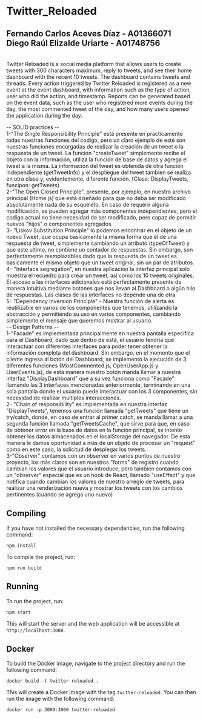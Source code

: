 # Twitter_Reloaded <br/> 
## Fernando Carlos Aceves Díaz - A01366071 <br/> Diego Raúl Elizalde Uriarte - A01748756 <br/>
<br/>
Twitter Reloaded is a social media platform that allows users to create tweets with 300 characters maximum, reply to tweets, and see their home dashboard with the recent 10 tweets. The dashboard contains tweets and threads. Every action triggered by Twitter Reloaded is registered as a new event at the event dashboard, with information such as the type of action, user who did the action, and timestamp. Reports can be generated based on the event data, such as the user who registered more events during the day, the most commented tweet of the day, and how many users opened the application during the day.

-- SOLID practices -- <br/>
1-"The Single Responsibility Principle" está presente en practicamente todas nuestras funciones del codigo, pero un claro ejemplo de esté son nuestras funciones encargadas de realizar la creación de un tweet o la respuesta de un tweet. La función "createTweet" simplemente recibe el objeto con la información, utiliza la función de base de datos y agrega el tweet a la misma. La información del tweet es obtenida de otra función independiente (getTweetInfo) y el despliegue del tweet tambien se realiza en otra clase y, evidentemente, diferente función. (Clase: DisplayTweets, funcipon: getTweets)
<br/>
2-"The Open Closed Principle", presente, por ejemplo, en nuestro archivo principal (Home.js) que está diseñado para que no deba ser modificado absolutamente nada de su esqueleto. En caso de requerir alguna modificación, se pueden agregar más componentes independientes, pero el codigo actual no tiene necesidad de ser modificado, pero capaz de permitir nuevos "hijos" o componentes agregados.
<br/>
3- "Liskov Substitution Principle" lo podemos encontrar en el objeto de un nuevo Tweet, que ocupa basicamente la misma forma que el de una respuesta de tweet, simplemente cambiando un atributo (typeOfTweet) y que este ultimo, no contiene un contador de respuestas. Sin embargo, son perfectamente reemplazables dado que la respuesta de un tweet es basicamente el mismo objeto que un tweet original, sin un par de atributos.
<br/>
4- "Interface segregation", en nuestra aplicación la interfaz principal solo muestra el recuedro para crear un tweet, así como los 10 tweets originales. El acceso a las interfaces adicionales está perfectamente presente de manera intuitiva mediante botones que nos llevan al Dashboard o algún hilo de respuestas. Las clases de las interfaces no depende una de otra
<br/>
5- "Dependency Inversion Principle" - Nuestra función de alerta es reutilizable en varios de los componentes que tenemos, utilizando la abstracción y permitiendo su uso en varios componentes, cambiando simplemente el mensaje que queremos mostrar al usuario.
<br/>
-- Design Patterns -- <br/>
1-"Facade" es implementada principalmente en nuestra pantalla especifica para el Dashboard, dado que dentro de está, el usuario tendría que interactuar con diferentes interfaces para poder tener obtener la información completa del dashboard. Sin embargo, en el momento que el cliente ingresa al botón del Dashboard, se implementó la ejecución de 3 diferentes funciones (MostCommented.js, OpenUserApp.js y UserEvents.js), de esta manera nuestro botón manda llamar a nuestra interfaz "DisplayDashboard" que a su vez funciona como "Facade" llamando las 3 interfaces mencionadas anteriormente, terminando en una sola pantalla donde el usuario puede interactuar con los 3 componentes, sin necesidad de realizar multiples interacciones.
<br/>
2- "Chain of responsibility" es implementada en nuestra interfaz "DisplayTweets", tenemos una función llamada "getTweets" que tiene un try/catch, donde, en caso de entrar al primer catch, se manda llamar a una segunda función llamada "getTweetsCache", que sirve para que, en caso de obtener error en la base de datos en la función principal, se intente obtener los datos almacenados en el localStorage del navegador. De esta manera le damos oportunidad a más de un objeto de procesar un "request" como en este caso, la solicitud de desplegar los tweets.
<br/>
3-"Observer" contamos con un observer en varios puntos de nuestro proyecto, los más claros son en nuestros "forms" de registro cuando cambian los valores que el usuario introduce, pero tambien contamos con un "observer" especial que es un hook de React, llamado "useEffect" y que notifica cuando cambian los valores de nuestro arreglo de tweets, para realizar una renderización nueva y mostrar los tweets con los cambios pertinentes (cuando se agrega uno nuevo)


Compiling
---------

If you have not installed the necessary dependencies, run the following command:

`npm install`

To compile the project, run:


`npm run build`

Running
-------

To run the project, run:

`npm start`

This will start the server and the web application will be accessible at `http://localhost:3000`.

Docker
------

To build the Docker image, navigate to the project directory and run the following command:

`docker build -t twitter-reloaded .`

This will create a Docker image with the tag `twitter-reloaded`. You can then run the image with the following command:

`docker run -p 3000:3000 twitter-reloaded`
